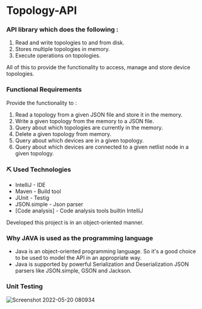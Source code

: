 # Topology-API

### API library which does the following :
1. Read and write topologies to and from disk.
2. Stores multiple topologies in memory.
3. Execute operations on topologies.

All of this to provide the functionality to access, manage and store device topologies.


### Functional Requirements
Provide the functionality to :
1. Read a topology from a given JSON file and store it in the memory.
2. Write a given topology from the memory to a JSON file.
3. Query about which topologies are currently in the memory.
4. Delete a given topology from memory.
5. Query about which devices are in a given topology.
6. Query about which devices are connected to a given netlist node in a given topology.

### ⛏️ Used Technologies

- IntelliJ - IDE
- Maven - Build tool
- JUnit - Testig
- JSON.simple - Json parser 
- [Code analysis] - Code analysis tools builtin IntelliJ


Developed this project is in an object-oriented manner.

### Why JAVA is used as the programming language

- Java is an object-oriented programming language. So it's a good choice to be used to model the API in an appropriate way.
- Java is supported by powerful Serialization and Deserialization JSON parsers like JSON.simple, GSON and Jackson.


### Unit Testing


![Screenshot 2022-05-20 080934](https://user-images.githubusercontent.com/61321123/169467770-7c294c61-21f0-46de-906b-e0db680f9992.png)

